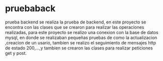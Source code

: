 # pruebaback
prueba backend
se realiza la prueba de backend, en este proyecto se encontra con las clases que se crearon para realizar las operaciones realizadas, 
para este proyecto se realizo una conexion con la base de datos mysql, en donde se realizaban pequeñas pruebas de como la actualizacion ,creacion de un usario,
tambien se realizo el seguimiento de mensajes http de estado 200,...,y tambien se crearon las clases para realizar peticiones get y post.  
